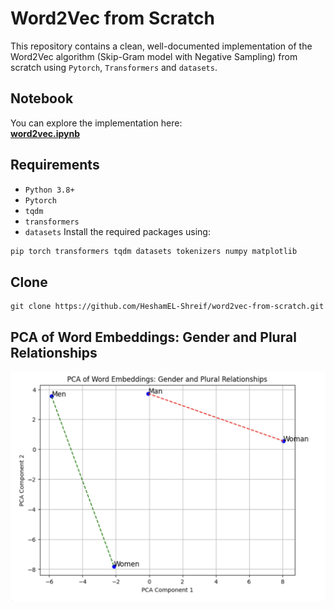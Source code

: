 # Word2Vec from Scratch

This repository contains a clean, well-documented implementation of the Word2Vec algorithm (Skip-Gram model with Negative Sampling) from scratch using `Pytorch`, `Transformers` and `datasets`.

## Notebook

You can explore the implementation here:  
**[word2vec.ipynb](https://github.com/HeshamEL-Shreif/word2vec-from-scratch/blob/main/word2vec.ipynb)**

## Requirements

- `Python 3.8+`
- `Pytorch`
- `tqdm`
- `transformers`
- `datasets`
Install the required packages using:

```bash
pip torch transformers tqdm datasets tokenizers numpy matplotlib
```

## Clone
```
git clone https://github.com/HeshamEL-Shreif/word2vec-from-scratch.git
```

## PCA of Word Embeddings: Gender and Plural Relationships

![plot](https://github.com/HeshamEL-Shreif/word2vec-from-scratch/blob/main/img/plot.png)